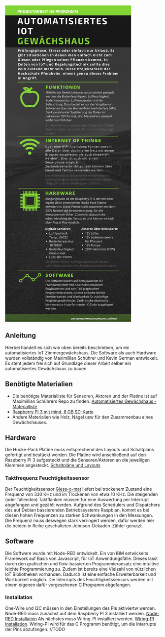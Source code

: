 ![infographic](infographic.png "infographic")

Anleitung
---------------------
Hierbei handelt es sich wie oben bereits beschrieben, um ein automatisiertes IoT Zimmergewächshaus.
Die Software als auch Hardware wurden vollständig von Maximillian Schührer und Kevin German entwickelt.
Es steht jedem frei sich auf Grundlage dieser Arbeit selber ein automatisiertes Gewächshaus zu bauen.

Benötigte Materialien
---------------------
- Die benötigte Materialliste für Sensoren, Aktoren und der Platine ist auf Maximillian Schührers Repo zu finden. [Automatisiertes Gewächshaus - Materialliste](https://github.com/prisherious/Gewaechshaus/blob/master/Parts "Materialliste")
- [Raspberry PI 3 mit mind. 8 GB SD-Karte](https://www.raspberrypi.org/products/raspberry-pi-3-model-b/ "Raspberry PI 3")
- Andere Materialien wie Holz, Nägel usw für den Zusammenbau eines Gewächshauses.

Hardware
-------------------
Die Hucke-Pack Platine muss entsprechend des Layouts und Schaltplans gefertigt und bestückt werden.
Die Platine wird anschließend auf den Raspberry PI 3 aufgesteckt und die Sensoren/Aktoren an die jeweiligen Klemmen angesteckt.
[Schaltpläne und Layouts](https://github.com/prisherious/Gewaechshaus "Schaltpläne und Layouts")

### Taktfrequenz Feuchtigkeitssensor
Der Feuchtigkeitssensor [Giess-o-mat](https://www.ramser-elektro.at/shop/bausaetze-und-platinen/giesomat-kapazitiver-bodenfeuchtesensor-erdfeuchtesensor-mit-beschichtung/ "Giess-o-mat") liefert bei trockenem Zustand eine Frequenz von 330 KHz und im Trockenen von etwa 10 KHz. Die steigenden (oder fallenden) Taktflanken müssen für eine Auswertung per Interrupt abgefangen und gezählt werden. Aufgrund des Schedulers und Dispatchers des auf Debian bassierenden Betriebssystems Raspbian, kommt es bei diesen hohen Frequenzen zu starken Schwankungen in den Messungen. Die Frequenz muss deswegen stark verringert werden, dafür werden hier die beiden in Reihe geschalteten Johnson-Dekaden-Zähler genutzt.

Software
-------------------
Die Software wurde mit Node-RED entwickelt. Ein von IBM entwickelts Framework auf Basis von Javascript, für IoT Anwendungsfälle. Dieses lässt durch den grafischen und flow-bassierten Programmieransatz eine intuitive leichte Programmierung zu. Zudem ist bereits eine Vielzahl von nützlichen IoT Bibliotheken vorhanden. Dadurch ist eine einfache Erweiterbarkeit und Wartbarkeit möglich.
Die Interrupts des Feuchtigkeitssensors werden mit einem eigenen dafür vorgesehenen C Programm abgefangen. 

### Installation
One-Wire und I2C müssen in den Einstellungen des PIs aktiviertw werden.
Node-RED muss zunächst auf dem Raspberry PI 3 installiert werden. [Node-RED Installation](https://nodered.org/docs/hardware/raspberrypi "Node-RED Installation")
Als nächstes muss Wiring-PI installiert werden. [Wiring-PI Installation](https://projects.drogon.net/raspberry-pi/wiringpi/download-and-install/ "Wiring-PI"). Wiring-PI wird für das C Programm benötigt, um die Interrupts der Pins abzufangen.
//TODO
